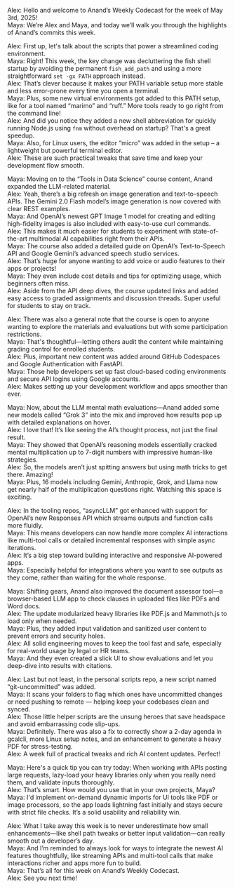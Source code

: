 Alex: Hello and welcome to Anand’s Weekly Codecast for the week of May 3rd, 2025!  
Maya: We’re Alex and Maya, and today we’ll walk you through the highlights of Anand’s commits this week.

Alex: First up, let's talk about the scripts that power a streamlined coding environment.  
Maya: Right! This week, the key change was decluttering the fish shell startup by avoiding the permanent `fish_add_path` and using a more straightforward `set -gx PATH` approach instead.  
Alex: That’s clever because it makes your PATH variable setup more stable and less error-prone every time you open a terminal.  
Maya: Plus, some new virtual environments got added to this PATH setup, like for a tool named “marimo” and “ruff.” More tools ready to go right from the command line!  
Alex: And did you notice they added a new shell abbreviation for quickly running Node.js using `fnm` without overhead on startup? That's a great speedup.  
Maya: Also, for Linux users, the editor “micro” was added in the setup – a lightweight but powerful terminal editor.  
Alex: These are such practical tweaks that save time and keep your development flow smooth.

Maya: Moving on to the “Tools in Data Science” course content, Anand expanded the LLM-related material.  
Alex: Yeah, there’s a big refresh on image generation and text-to-speech APIs. The Gemini 2.0 Flash model’s image generation is now covered with clear REST examples.  
Maya: And OpenAI’s newest GPT Image 1 model for creating and editing high-fidelity images is also included with easy-to-use curl commands.  
Alex: This makes it much easier for students to experiment with state-of-the-art multimodal AI capabilities right from their APIs.  
Maya: The course also added a detailed guide on OpenAI’s Text-to-Speech API and Google Gemini’s advanced speech studio services.  
Alex: That’s huge for anyone wanting to add voice or audio features to their apps or projects!  
Maya: They even include cost details and tips for optimizing usage, which beginners often miss.  
Alex: Aside from the API deep dives, the course updated links and added easy access to graded assignments and discussion threads. Super useful for students to stay on track.

Alex: There was also a general note that the course is open to anyone wanting to explore the materials and evaluations but with some participation restrictions.  
Maya: That's thoughtful—letting others audit the content while maintaining grading control for enrolled students.  
Alex: Plus, important new content was added around GitHub Codespaces and Google Authentication with FastAPI.  
Maya: Those help developers set up fast cloud-based coding environments and secure API logins using Google accounts.  
Alex: Makes setting up your development workflow and apps smoother than ever.

Maya: Now, about the LLM mental math evaluations—Anand added some new models called “Grok 3” into the mix and improved how results pop up with detailed explanations on hover.  
Alex: I love that! It’s like seeing the AI’s thought process, not just the final result.  
Maya: They showed that OpenAI’s reasoning models essentially cracked mental multiplication up to 7-digit numbers with impressive human-like strategies.  
Alex: So, the models aren’t just spitting answers but using math tricks to get there. Amazing!  
Maya: Plus, 16 models including Gemini, Anthropic, Grok, and Llama now get nearly half of the multiplication questions right. Watching this space is exciting.

Alex: In the tooling repos, “asyncLLM” got enhanced with support for OpenAI’s new Responses API which streams outputs and function calls more fluidly.  
Maya: This means developers can now handle more complex AI interactions like multi-tool calls or detailed incremental responses with simple async iterations.  
Alex: It’s a big step toward building interactive and responsive AI-powered apps.  
Maya: Especially helpful for integrations where you want to see outputs as they come, rather than waiting for the whole response.

Maya: Shifting gears, Anand also improved the document assessor tool—a browser-based LLM app to check clauses in uploaded files like PDFs and Word docs.  
Alex: The update modularized heavy libraries like PDF.js and Mammoth.js to load only when needed.  
Maya: Plus, they added input validation and sanitized user content to prevent errors and security holes.  
Alex: All solid engineering moves to keep the tool fast and safe, especially for real-world usage by legal or HR teams.  
Maya: And they even created a slick UI to show evaluations and let you deep-dive into results with citations.

Alex: Last but not least, in the personal scripts repo, a new script named “git-uncommitted” was added.  
Maya: It scans your folders to flag which ones have uncommitted changes or need pushing to remote — helping keep your codebases clean and synced.  
Alex: Those little helper scripts are the unsung heroes that save headspace and avoid embarrassing code slip-ups.  
Maya: Definitely. There was also a fix to correctly show a 2-day agenda in gcalcli, more Linux setup notes, and an enhancement to generate a heavy PDF for stress-testing.  
Alex: A week full of practical tweaks and rich AI content updates. Perfect!

Maya: Here's a quick tip you can try today: When working with APIs posting large requests, lazy-load your heavy libraries only when you really need them, and validate inputs thoroughly.  
Alex: That’s smart. How would you use that in your own projects, Maya?  
Maya: I'd implement on-demand dynamic imports for UI tools like PDF or image processors, so the app loads lightning fast initially and stays secure with strict file checks. It’s a solid usability and reliability win.

Alex: What I take away this week is to never underestimate how small enhancements—like shell path tweaks or better input validation—can really smooth out a developer’s day.  
Maya: And I’m reminded to always look for ways to integrate the newest AI features thoughtfully, like streaming APIs and multi-tool calls that make interactions richer and apps more fun to build.  
Maya: That’s all for this week on Anand’s Weekly Codecast.  
Alex: See you next time!
